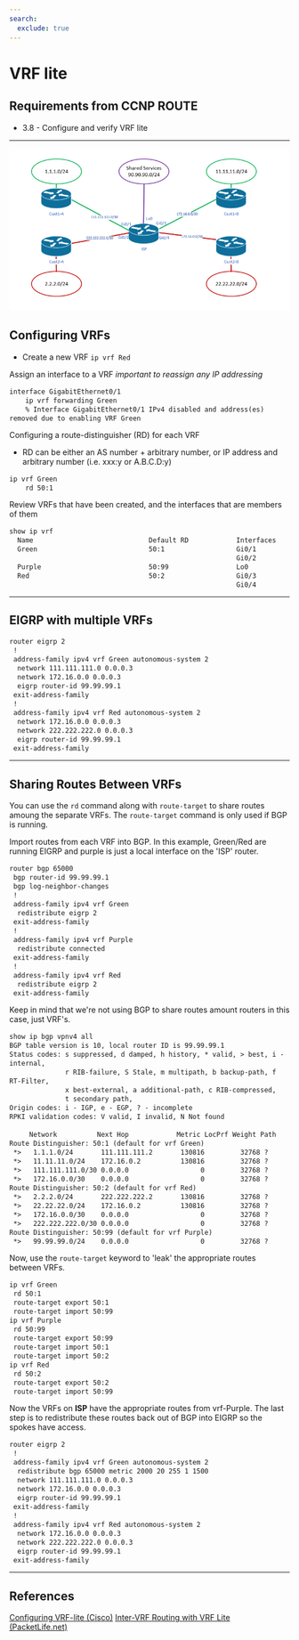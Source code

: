 ```yaml
---
search:
  exclude: true
---
```


# VRF lite

## Requirements from CCNP ROUTE
* 3.8 - Configure and verify VRF lite

----

![Lab Topology](vrf-lite/vrflite-topo.png)

## Configuring VRFs
* Create a new VRF `ip vrf Red`

Assign an interface to a VRF *important to reassign any IP addressing*
```
interface GigabitEthernet0/1
    ip vrf forwarding Green
    % Interface GigabitEthernet0/1 IPv4 disabled and address(es) removed due to enabling VRF Green
```

Configuring a route-distinguisher (RD) for each VRF
* RD can be either an AS number + arbitrary number, or IP address and arbitrary number (i.e. xxx:y or A.B.C.D:y)

```
ip vrf Green
    rd 50:1
```

Review VRFs that have been created, and the interfaces that are members of them
```
show ip vrf
  Name                             Default RD            Interfaces
  Green                            50:1                  Gi0/1
                                                         Gi0/2
  Purple                           50:99                 Lo0
  Red                              50:2                  Gi0/3
                                                         Gi0/4
```

---
## EIGRP with multiple VRFs
```
router eigrp 2
 !
 address-family ipv4 vrf Green autonomous-system 2
  network 111.111.111.0 0.0.0.3
  network 172.16.0.0 0.0.0.3
  eigrp router-id 99.99.99.1
 exit-address-family
 !
 address-family ipv4 vrf Red autonomous-system 2
  network 172.16.0.0 0.0.0.3
  network 222.222.222.0 0.0.0.3
  eigrp router-id 99.99.99.1
 exit-address-family
```

----
## Sharing Routes Between VRFs
You can use the `rd` command along with `route-target` to share routes amoung the separate VRFs. The `route-target` command is only used if BGP is running.

Import routes from each VRF into BGP. In this example, Green/Red are running EIGRP and purple is just a local interface on the 'ISP' router.
```
router bgp 65000
 bgp router-id 99.99.99.1
 bgp log-neighbor-changes
 !
 address-family ipv4 vrf Green
  redistribute eigrp 2
 exit-address-family
 !
 address-family ipv4 vrf Purple
  redistribute connected
 exit-address-family
 !
 address-family ipv4 vrf Red
  redistribute eigrp 2
 exit-address-family
```

Keep in mind that we're not using BGP to share routes amount routers in this case, just VRF's.
```
show ip bgp vpnv4 all      
BGP table version is 10, local router ID is 99.99.99.1
Status codes: s suppressed, d damped, h history, * valid, > best, i - internal, 
              r RIB-failure, S Stale, m multipath, b backup-path, f RT-Filter, 
              x best-external, a additional-path, c RIB-compressed, 
              t secondary path, 
Origin codes: i - IGP, e - EGP, ? - incomplete
RPKI validation codes: V valid, I invalid, N Not found

     Network          Next Hop            Metric LocPrf Weight Path
Route Distinguisher: 50:1 (default for vrf Green)
 *>   1.1.1.0/24       111.111.111.2       130816         32768 ?
 *>   11.11.11.0/24    172.16.0.2          130816         32768 ?
 *>   111.111.111.0/30 0.0.0.0                  0         32768 ?
 *>   172.16.0.0/30    0.0.0.0                  0         32768 ?
Route Distinguisher: 50:2 (default for vrf Red)
 *>   2.2.2.0/24       222.222.222.2       130816         32768 ?
 *>   22.22.22.0/24    172.16.0.2          130816         32768 ?
 *>   172.16.0.0/30    0.0.0.0                  0         32768 ?
 *>   222.222.222.0/30 0.0.0.0                  0         32768 ?
Route Distinguisher: 50:99 (default for vrf Purple)
 *>   99.99.99.0/24    0.0.0.0                  0         32768 ?
```

Now, use the `route-target` keyword to 'leak' the appropriate routes between VRFs.
```
ip vrf Green
 rd 50:1
 route-target export 50:1
 route-target import 50:99
ip vrf Purple
 rd 50:99
 route-target export 50:99
 route-target import 50:1
 route-target import 50:2
ip vrf Red
 rd 50:2
 route-target export 50:2
 route-target import 50:99
```

Now the VRFs on **ISP** have the appropriate routes from vrf-Purple. The last step is to redistribute these routes back out of BGP into EIGRP so the spokes have access.
```
router eigrp 2
 !
 address-family ipv4 vrf Green autonomous-system 2
  redistribute bgp 65000 metric 2000 20 255 1 1500
  network 111.111.111.0 0.0.0.3
  network 172.16.0.0 0.0.0.3
  eigrp router-id 99.99.99.1
 exit-address-family
 !
 address-family ipv4 vrf Red autonomous-system 2
  network 172.16.0.0 0.0.0.3
  network 222.222.222.0 0.0.0.3
  eigrp router-id 99.99.99.1
 exit-address-family
```

---

## References
[Configuring VRF-lite (Cisco)](https://www.cisco.com/c/en/us/td/docs/switches/lan/catalyst4500/12-2/31sg/configuration/guide/conf/vrf.pdf)
[Inter-VRF Routing with VRF Lite (PacketLife.net)](https://packetlife.net/blog/2010/mar/29/inter-vrf-routing-vrf-lite/)